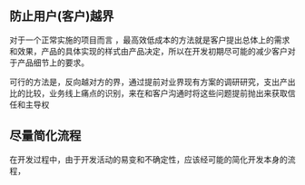 ## 防止用户(客户)越界

对于一个正常实施的项目而言 ，最高效低成本的方法就是客户提出总体上的需求和效果，产品的具体实现的样式由产品决定，所以在开发初期尽可能的减少客户对于产品细节上的要求。

可行的方法是，反向越对方的界，通过提前对业界现有方案的调研研究，支出产出比的比较，业务线上痛点的识别，来在和客户沟通时将这些问题提前抛出来获取信任和主导权

## 尽量简化流程

在开发过程中，由于开发活动的易变和不确定性，应该经可能的简化开发本身的流程，